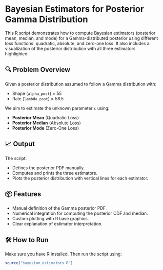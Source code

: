 # Bayesian Estimators for Posterior Gamma Distribution

This R script demonstrates how to compute Bayesian estimators (posterior mean, median, and mode) for a Gamma-distributed posterior using different loss functions: quadratic, absolute, and zero-one loss. It also includes a visualization of the posterior distribution with all three estimators highlighted.

## 🔍 Problem Overview

Given a posterior distribution assumed to follow a Gamma distribution with:
- Shape (`alpha_post`) = 55
- Rate (`lambda_post`) = 56.5

We aim to estimate the unknown parameter `c` using:
- **Posterior Mean** (Quadratic Loss)
- **Posterior Median** (Absolute Loss)
- **Posterior Mode** (Zero-One Loss)

## 📈 Output

The script:
- Defines the posterior PDF manually.
- Computes and prints the three estimators.
- Plots the posterior distribution with vertical lines for each estimator.

## 📦 Features

- Manual definition of the Gamma posterior PDF.
- Numerical integration for computing the posterior CDF and median.
- Custom plotting with R base graphics.
- Clear explanation of estimator interpretation.

## 🛠️ How to Run

Make sure you have R installed. Then run the script using:

```R
source("bayesian_estimators.R")
